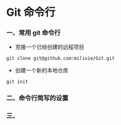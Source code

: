 # Git 命令行

### 一、常用 git 命令行

- 克隆一个已经创建的远程项目

```
git clone git@github.com:milixie/Git.git
```

- 创建一个新的本地仓库

```
git init
```


### 二、命令行简写的设置


### 三、
